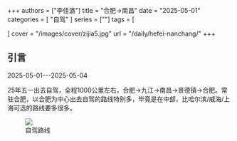 +++
authors = ["李佳潞"]
title = "合肥->南昌"
date = "2025-05-01"
categories = [
    "自驾"
]
series = [""]
tags = [
    
]
cover = "/images/cover/zijia5.jpg"
url = "/daily/hefei-nanchang/"
+++
<!DOCTYPE html>
<html lang="zh-CN">
<head>
    <meta charset="UTF-8">
    <meta name="viewport" content="width=device-width, initial-scale=1.0">
    <link rel="stylesheet" href="/assets/css/styles.css">
</head>
<body>
    <article>
        <section>
            <h2>引言</h2>
            <p>2025-05-01---2025-05-04</p>
            <p>         25年五一出去自驾，全程1000公里左右，合肥->九江->南昌->景德镇->合肥。常驻合肥，以合肥为中心出去自驾的路线特别多，毕竟是在中部，比哈尔滨/威海/上海可选的路线要多很多。</p>
            <div class="container">
                <div class="image">
                    <figure>
                        <a data-fancybox="gallery" href="https://cdn.heirenlop.com/daily-record/zijia5.jpg">
    <img src="https://cdn.heirenlop.com/daily-record/zijia5.jpg" loading="lazy">
</a>
                        <figcaption>自驾路线</figcaption>
                    </figure>
                </div>
            </div>
        </section>
    </article>
</body>
</html>